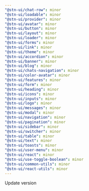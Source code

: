 ```yaml
---
"@stn-ui/chat-row": minor
"@stn-ui/loadable": minor
"@stn-ui/provider": minor
"@stn-ui/avatar": minor
"@stn-ui/button": minor
"@stn-ui/layout": minor
"@stn-ui/loader": minor
"@stn-ui/forms": minor
"@stn-ui/link": minor
"@stn-ui/theme": minor
"@stn-ui/accordion": minor
"@stn-ui/banner": minor
"@stn-ui/blog": minor
"@stn-ui/chats-navigation": minor
"@stn-ui/color-avatar": minor
"@stn-ui/features": minor
"@stn-ui/form": minor
"@stn-ui/heading": minor
"@stn-ui/icons": minor
"@stn-ui/inputs": minor
"@stn-ui/logo": minor
"@stn-ui/messages": minor
"@stn-ui/modal": minor
"@stn-ui/navigation": minor
"@stn-ui/pagination": minor
"@stn-ui/sidebar": minor
"@stn-ui/switcher": minor
"@stn-ui/table": minor
"@stn-ui/text": minor
"@stn-ui/toasts": minor
"@stn-ui/user-menu": minor
"@stn-ui/react": minor
"@stn-ui/use-toggle-boolean": minor
"@stn-ui/common-utils": minor
"@stn-ui/react-utils": minor
---
```


Update version
